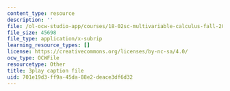 ```yaml
---
content_type: resource
description: ''
file: /ol-ocw-studio-app/courses/18-02sc-multivariable-calculus-fall-2010/dK3NEf13nPc_captions.vtt
file_size: 45698
file_type: application/x-subrip
learning_resource_types: []
license: https://creativecommons.org/licenses/by-nc-sa/4.0/
ocw_type: OCWFile
resourcetype: Other
title: 3play caption file
uid: 701e19d3-ff9a-45da-88e2-deace3df6d32
---
```

